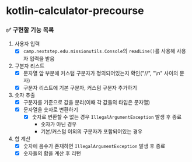 # kotlin-calculator-precourse

### ✅ 구현할 기능 목록
1. 사용자 입력
   - [x] `camp.nextstep.edu.missionutils.Console`의 `readLine()`를 사용해 사용자 입력을 받음
2. 구분자 리스트
   - [x] 문자열 앞 부분에 커스텀 구분자가 정의되어있는지 확인("//", "\n" 사이의 문자)
   - [x] 구분자 리스트에 기본 구분자, 커스텀 구분자 추가하기
3. 숫자 추출
   - [x] 구분자를 기준으로 값을 분리(이때 각 값들의 타입은 문자열)
   - [x] 문자열을 숫자로 변환하기
     - [x] 숫자로 변환할 수 없는 경우 `IllegalArgumentException` 발생 후 종료
       - 숫자가 아닌 경우
       - 기본/커스텀 이외의 구분자가 포함되어있는 경우
4. 합 계산
   - [x] 숫자에 음수가 존재하면 `IllegalArgumentException` 발생 후 종료
   - [x] 숫자들의 합을 계산 후 리턴
